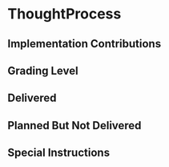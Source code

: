 # ThoughtProcess

## Implementation Contributions

## Grading Level

## Delivered

## Planned But Not Delivered

## Special Instructions
